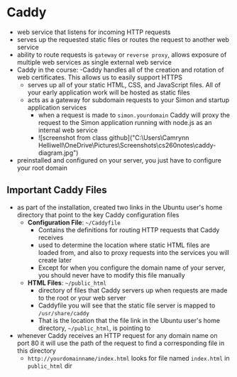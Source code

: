 # Caddy
- web service that listens for incoming HTTP requests
- serves up the requested static files or routes the request to another web service
- ability to route requests is `gateway` or `reverse proxy`, allows exposure of multiple web services as single external web service
- Caddy in the course:
    -Caddy handles all of the creation and rotation of web certificates. This allows us to easily support HTTPS
    - serves up all of your static HTML, CSS, and JavaScript files. All of your early application work will be hosted as static files
    - acts as a gateway for subdomain requests to your Simon and startup application services
        - when a request is made to `simon.yourdomain` Caddy will proxy the request to the Simon application running with node.js as an internal web service
        - ![screenshot from class github]("C:\Users\Camrynn Helliwell\OneDrive\Pictures\Screenshots\cs260notes\caddy-diagram.jpg")
- preinstalled and configured on your server, you just have to configure your root domain

## Important Caddy Files
- as part of the installation, created two links in the Ubuntu user's home directory that point to the key Caddy configuration files
    - **Configuration File**: `~/Caddyfile`
        - Contains the definitions for routing HTTP requests that Caddy receives
        - used to determine the location where static HTML files are loaded from, and also to proxy requests into the services you will create later
        - Except for when you configure the domain name of your server, you should never have to modify this file manually
    - **HTML Files**: `~/public_html`
        - directory of files that Caddy servers up when requests are made to the root or your web server
        - Caddyfile you will see that the static file server is mapped to `/usr/share/caddy`
        - That is the location that the file link in the Ubuntu user's home directory, `~/public_html`, is pointing to
- whenever Caddy receives an HTTP request for any domain name on port 80 it will use the path of the request to find a corresponding file in this directory
    - `http://yourdomainname/index.html` looks for file named `index.html` in `public_html` dir